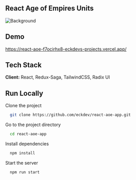 
## React Age of Empires Units

![Background](./background.png)



## Demo

https://react-aoe-f7ocirhx8-eckdevs-projects.vercel.app/

## Tech Stack

**Client:** React, Redux-Saga, TailwindCSS, Radix UI

## Run Locally

Clone the project

```bash
  git clone https://github.com/eckdev/react-aoe-app.git
```

Go to the project directory

```bash
  cd react-aoe-app
```

Install dependencies

```bash
  npm install
```

Start the server

```bash
  npm run start
```




